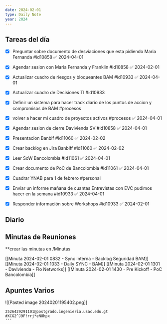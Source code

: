 ```yaml
---
date: 2024-02-01
type: Daily Note
year: 2024
---
```


## Tareas del día
- [x] Preguntar sobre documento de desviaciones que esta pidiendo Maria Fernanda #id10858 ✅ 2024-04-01
- [x] Agendar sesion con Maria Fernanda y Franklin #id10858 ✅ 2024-02-01
- [x] Actualizar cuadro de riesgos y bloqueantes BAM #id10933 ✅ 2024-04-01
- [x] Actualizar cuadro de Decisiones TI #id10933
- [x] Definir un sistema para hacer track diario de los puntos de accion y compromisos de BAM #procesos
- [x] volver a hacer mi cuadro de proyectos activos #procesos ✅ 2024-04-01
- [x] Agendar sesion de cierre Davivienda SV #id10858 ✅ 2024-04-01
- [x] Presentacion Banbif #id11060 ✅ 2024-02-02
- [x] Crear backlog en Jira Banbiff #id11060 ✅ 2024-02-02
- [x] Leer SoW Bancolombia #id11061 ✅ 2024-04-01
- [x] Crear documento de PoC de Bancolombia #id11061 ✅ 2024-04-01
- [x] Cuadrar YNAB para 1 de febrero #personal
- [x] Enviar un informe mañana de cuantas Entrevistas con EVC pudimos hacer en la semana #id10933 ✅ 2024-04-01
- [x] Responder información sobre Workshops #id10933 ✅ 2024-02-01


## Diario

## Minutas de Reuniones
**crear las minutas en /Minutas

[[Minuta 2024-02-01 0832 - Sync interna - Backlog Seguridad BAM]]
[[Minuta 2024-02-01 1033 - Daily SYNC -  BAM]]
[[Minuta 2024-02-01 1301 - Davivienda - Flo Networks]]
[[Minuta 2024-02-01 1430 - Pre Kickoff - PoC Bancolombia]]

## Apuntes Varios


![[Pasted image 20240201195402.png]]

```
2526429291101@postgrado.ingenieria.usac.edu.gt
#XCG2^J9F!rrj*eNUhpx
'''

